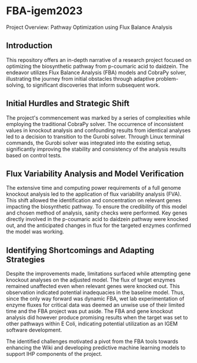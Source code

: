 # FBA-igem2023

Project Overview: Pathway Optimization using Flux Balance Analysis

## Introduction

This repository offers an in-depth narrative of a research project focused on optimizing the biosynthetic pathway from p-coumaric acid to daidzein. The endeavor utilizes Flux Balance Analysis (FBA) models and CobraPy solver, illustrating the journey from initial obstacles through adaptive problem-solving, to significant discoveries that inform subsequent work.

## Initial Hurdles and Strategic Shift

The project's commencement was marked by a series of complexities while employing the traditional CobraPy solver. The occurrence of inconsistent values in knockout analysis and confounding results from identical analyses led to a decision to transition to the Gurobi solver. Through Linux terminal commands, the Gurobi solver was integrated into the existing setup, significantly improving the stability and consistency of the analysis results based on control tests.

## Flux Variability Analysis and Model Verification

The extensive time and computing power requirements of a full genome knockout analysis led to the application of flux variability analysis (FVA). This shift allowed the identification and concentration on relevant genes impacting the biosynthetic pathway. To ensure the credibility of this model and chosen method of analysis, sanity checks were performed. Key genes directly involved in the p-coumaric acid to daidzein pathway were knocked out, and the anticipated changes in flux for the targeted enzymes confirmed the model was working.

## Identifying Shortcomings and Adapting Strategies

Despite the improvements made, limitations surfaced while attempting gene knockout analyses on the adjusted model. The flux of target enzymes remained unaffected even when relevant genes were knocked out. This observation indicated potential inadequacies in the baseline model. Thus, since the only way forward was dynamic FBA, wet lab experimentation of enzyme fluxes for critical data was deemed an unwise use of their limited time and the FBA project was put aside. The FBA and gene knockout analysis did however produce promising results when the target was set to other pathways within E Coli, indicating potential utilization as an IGEM software development.

The identified challenges motivated a pivot from the FBA tools towards enhancing the Wiki and developing predictive machine learning models to support IHP components of the project.
